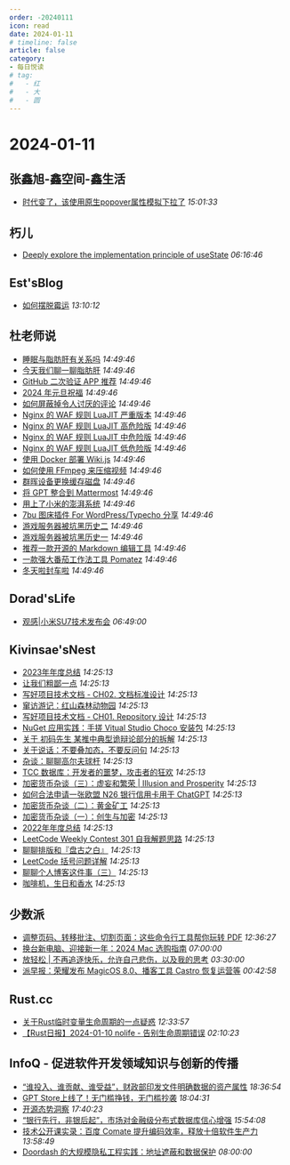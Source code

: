 ```yaml
---
order: -20240111
icon: read
date: 2024-01-11
# timeline: false
article: false
category:
- 每日悦读
# tag:
#   - 红
#   - 大
#   - 圆
---
```


# 2024-01-11 
## 张鑫旭-鑫空间-鑫生活<span></span>
* [时代变了，该使用原生popover属性模拟下拉了](https://www.zhangxinxu.com/wordpress/2024/01/js-html-popover-dropdown/) *15:01:33* 
## 朽儿<span></span>
* [Deeply explore the implementation principle of useState](https://javascript.plainenglish.io/deeply-explore-the-implementation-principle-of-usestate-e9ad468a36b2?source=rss-c3917681a8f5------2) *06:16:46* 
## Est'sBlog<span></span>
* [如何摆脱霉运](https://blog.est.im/2024/stdin-01) *13:10:12* 
## 杜老师说<span></span>
* [睡眠与脂肪肝有关系吗](https://dusays.com/665/) *14:49:46* 
* [今天我们聊一聊脂肪肝](https://dusays.com/664/) *14:49:46* 
* [GitHub 二次验证 APP 推荐](https://dusays.com/663/) *14:49:46* 
* [2024 年元旦祝福](https://dusays.com/662/) *14:49:46* 
* [如何屏蔽掉令人讨厌的评论](https://dusays.com/661/) *14:49:46* 
* [Nginx 的 WAF 规则 LuaJIT 严重版本](https://dusays.com/660/) *14:49:46* 
* [Nginx 的 WAF 规则 LuaJIT 高危险版](https://dusays.com/659/) *14:49:46* 
* [Nginx 的 WAF 规则 LuaJIT 中危险版](https://dusays.com/658/) *14:49:46* 
* [Nginx 的 WAF 规则 LuaJIT 低危险版](https://dusays.com/657/) *14:49:46* 
* [使用 Docker 部署 Wiki.js](https://dusays.com/656/) *14:49:46* 
* [如何使用 FFmpeg 来压缩视频](https://dusays.com/655/) *14:49:46* 
* [群晖设备更换缓存磁盘](https://dusays.com/654/) *14:49:46* 
* [将 GPT 整合到 Mattermost](https://dusays.com/653/) *14:49:46* 
* [用上了小米的澎湃系统](https://dusays.com/652/) *14:49:46* 
* [7bu 图床插件 For WordPress/Typecho 分享](https://dusays.com/651/) *14:49:46* 
* [游戏服务器被坑黑历史二](https://dusays.com/650/) *14:49:46* 
* [游戏服务器被坑黑历史一](https://dusays.com/649/) *14:49:46* 
* [推荐一款开源的 Markdown 编辑工具](https://dusays.com/648/) *14:49:46* 
* [一款强大番茄工作法工具 Pomatez](https://dusays.com/647/) *14:49:46* 
* [冬天啦封车啦](https://dusays.com/646/) *14:49:46* 
## Dorad'sLife<span></span>
* [观感|小米SU7技术发布会](https://blog.cuger.cn/p/40c8/) *06:49:00* 
## Kivinsae'sNest<span></span>
* [2023年年度总结](https://www.kivinsae.com/2024/01/11/2024-01-11-Summary/) *14:25:13* 
* [让我们粗鄙一点](https://www.kivinsae.com/2023/08/23/2023-08-24-talking_with_people/) *14:25:13* 
* [写好项目技术文档 - CH02. 文档标准设计](https://www.kivinsae.com/2023/08/19/2023-08-19-docs02/) *14:25:13* 
* [窜访游记：红山森林动物园](https://www.kivinsae.com/2023/08/07/2023-08-07-hongshan_zoo/) *14:25:13* 
* [写好项目技术文档 - CH01. Repository 设计](https://www.kivinsae.com/2023/06/24/2023-06-24-docs01/) *14:25:13* 
* [NuGet 应用实践：手搓 Vitual Studio Choco 安装包](https://www.kivinsae.com/2023/05/26/2023-05-26-nuget_choco/) *14:25:13* 
* [关于 初码先生 某推中典型诡辩论部分的拆解](https://www.kivinsae.com/2023/05/17/2023-05-17-no_sophism/) *14:25:13* 
* [关于说话：不要叠加态，不要反问句](https://www.kivinsae.com/2023/04/14/2023-04-14-talk_straightforward/) *14:25:13* 
* [杂谈：聊聊高尔夫球杆](https://www.kivinsae.com/2023/04/02/2023-04-02-golf_clubs/) *14:25:13* 
* [TCC 数据库：开发者的噩梦，攻击者的狂欢](https://www.kivinsae.com/2023/03/26/2023-03-26-tcc_db/) *14:25:13* 
* [加密货币杂谈（三）：虚妄和繁荣 | Illusion and Prosperity](https://www.kivinsae.com/2023/03/18/2023-03-18-DeFi03/) *14:25:13* 
* [如何合法申请一张欧盟 N26 银行信用卡用于 ChatGPT](https://www.kivinsae.com/2023/03/05/2023-03-05-N26/) *14:25:13* 
* [加密货币杂谈（二）：黄金矿工](https://www.kivinsae.com/2023/02/26/2023-02-26-DeFi02/) *14:25:13* 
* [加密货币杂谈（一）：创生与加密](https://www.kivinsae.com/2023/01/29/2023-01-29-DeFi01/) *14:25:13* 
* [2022年年度总结](https://www.kivinsae.com/2023/01/01/2022-12-31-Summary/) *14:25:13* 
* [LeetCode Weekly Contest 301 自我解题思路](https://www.kivinsae.com/2022/07/10/2022-07-10-WContest301/) *14:25:13* 
* [聊聊排版和『盘古之白』](https://www.kivinsae.com/2022/06/23/2022-06-23-Chinese_Copywriting/) *14:25:13* 
* [LeetCode 括号问题详解](https://www.kivinsae.com/2022/06/17/2022-06-17-Parentheses_Questions/) *14:25:13* 
* [聊聊个人博客这件事（三）](https://www.kivinsae.com/2022/06/15/2022-06-14-Talk_about_Blog_CH03/) *14:25:13* 
* [咖啡机，生日和香水](https://www.kivinsae.com/2022/06/10/2022-06-10-Good_Gifts/) *14:25:13* 
## 少数派<span></span>
* [调整页码、转移批注、切割页面：这些命令行工具帮你玩转 PDF](https://sspai.com/prime/story/cli-utils-for-pdf-manipulations) *12:36:27* 
* [换台新电脑、迎接新一年：2024 Mac 选购指南](https://sspai.com/post/85735) *07:00:00* 
* [放轻松 | 不再追逐快乐，允许自己悲伤，以及我的思考](https://sspai.com/post/85462) *03:30:00* 
* [派早报：荣耀发布 MagicOS 8.0、播客工具 Castro 恢复运营等](https://sspai.com/post/85729) *00:42:58* 
## Rust.cc<span></span>
* [关于Rust临时变量生命周期的一点疑惑](https://rustcc.cn/article?id=010d9534-1f76-47d2-bab9-5a09448b16a0) *12:33:57* 
* [【Rust日报】2024-01-10  nolife - 告别生命周期错误](https://rustcc.cn/article?id=92d57ac8-19d8-4a0e-aea3-b9fa848ade15) *02:10:23* 
## InfoQ - 促进软件开发领域知识与创新的传播<span></span>
* [“谁投入、谁贡献、谁受益”，财政部印发文件明确数据的资产属性](https://www.infoq.cn/article/7yBbEJp4aAC3dyheJCAl?utm_source=rss&utm_medium=article) *18:36:54* 
* [GPT Store上线了！无门槛挣钱，无门槛抄袭](https://www.infoq.cn/article/x7w4NdLw4FDfUyiFJ84v?utm_source=rss&utm_medium=article) *18:04:31* 
* [开源态势洞察](https://www.infoq.cn/minibook/Yw3qY9kZAvoT9oMIwjR6?utm_source=rss&utm_medium=article) *17:40:23* 
* [“银行先行，非银后起”，市场对金融级分布式数据库信心增强](https://www.infoq.cn/article/EgjfczAeKSAmFduts5LC?utm_source=rss&utm_medium=article) *15:54:08* 
* [技术公开课实录：百度 Comate 提升编码效率，释放十倍软件生产力](https://www.infoq.cn/article/be3Evez1grvG02XjCkHd?utm_source=rss&utm_medium=article) *13:58:49* 
* [Doordash 的大规模隐私工程实践：地址遮蔽和数据保护](https://www.infoq.cn/article/ftP3kNM2SET5aGd9TBRQ?utm_source=rss&utm_medium=article) *08:00:00* 
